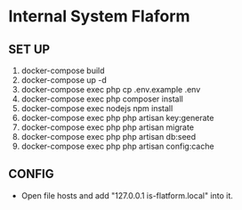 # Internal System Flaform
## SET UP
1. docker-compose build
2. docker-compose up -d
3. docker-compose exec php cp .env.example .env
4. docker-compose exec php composer install
5. docker-compose exec nodejs npm install
6. docker-compose exec php php artisan key:generate
7. docker-compose exec php php artisan migrate
8. docker-compose exec php php artisan db:seed
9. docker-compose exec php php artisan config:cache

## CONFIG
- Open file hosts and add "127.0.0.1 is-flatform.local" into it.
